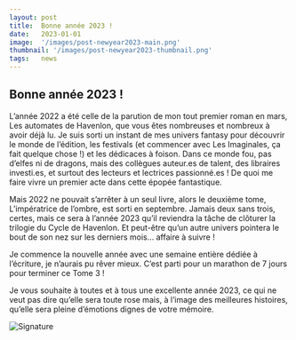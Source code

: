 ```yaml
---
layout: post
title:  Bonne année 2023 !
date:   2023-01-01
image:  '/images/post-newyear2023-main.png'
thumbnail: '/images/post-newyear2023-thumbnail.png'
tags:   news
---
```


## Bonne année 2023 !

L’année 2022 a été celle de la parution de mon tout premier roman en mars, Les automates de Havenlon, que vous êtes nombreuses et nombreux à avoir déjà lu. Je suis sorti un instant de mes univers fantasy pour découvrir le monde de l’édition, les festivals (et commencer avec Les Imaginales, ça fait quelque chose !) et les dédicaces à foison. Dans ce monde fou, pas d’elfes ni de dragons, mais des collègues auteur.es de talent, des libraires investi.es, et surtout des lecteurs et lectrices passionné.es ! De quoi me faire vivre un premier acte dans cette épopée fantastique.

Mais 2022 ne pouvait s’arrêter à un seul livre, alors le deuxième tome, L’impératrice de l’ombre, est sorti en septembre. Jamais deux sans trois, certes, mais ce sera à l’année 2023 qu’il reviendra la tâche de clôturer la trilogie du Cycle de Havenlon. Et peut-être qu’un autre univers pointera le bout de son nez sur les derniers mois… affaire à suivre !

Je commence la nouvelle année avec une semaine entière dédiée à l’écriture, je n’aurais pu rêver mieux. C’est parti pour un marathon de 7 jours pour terminer ce Tome 3 !

Je vous souhaite à toutes et à tous une excellente année 2023, ce qui ne veut pas dire qu’elle sera toute rose mais, à l’image des meilleures histoires, qu’elle sera pleine d’émotions dignes de votre mémoire.

![Signature]({{site.baseurl}}/images/signature-doree2.png)
